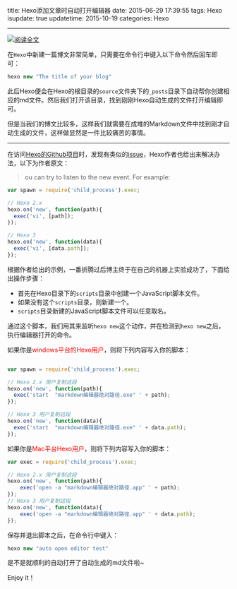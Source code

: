 title: Hexo添加文章时自动打开编辑器
date: 2015-06-29 17:39:55
tags: Hexo
isupdate: true
updatetime: 2015-10-19
categories: Hexo

---

[![](http://7xkj6q.com1.z0.glb.clouddn.com/blog/image/jpg/hexo_logo.jpg "阅读全文")](https://notes.wanghao.work/2015-06-29-Hexo%E6%B7%BB%E5%8A%A0%E6%96%87%E7%AB%A0%E6%97%B6%E8%87%AA%E5%8A%A8%E6%89%93%E5%BC%80%E7%BC%96%E8%BE%91%E5%99%A8.html)

<!--more-->

在`Hexo`中新建一篇博文非常简单，只需要在命令行中键入以下命令然后回车即可：

```javascript
hexo new "The title of your blog"
```
此后Hexo便会在Hexo的根目录的`source`文件夹下的`_posts`目录下自动帮你创建相应的md文件。然后我们打开该目录，找到刚刚Hexo自动生成的文件打开编辑即可。

但是当我们的博文比较多，这样我们就需要在成堆的Markdown文件中找到刚才自动生成的文件，这样做显然是一件比较痛苦的事情。

------

在访问[Hexo的Github项目](https://github.com/hexojs/hexo)时，发现有类似的[issue](https://github.com/hexojs/hexo/issues/1007)，Hexo作者也给出来解决办法，以下为作者原文：

>ou can try to listen to the new event. For example:

```javascript
var spawn = require('child_process').exec;

// Hexo 2.x
hexo.on('new', function(path){
  exec('vi', [path]);
});

// Hexo 3
hexo.on('new', function(data){
  exec('vi', [data.path]);
});
```

根据作者给出的示例，一番折腾过后博主终于在自己的机器上实验成功了，下面给出操作步骤：

 - 首先在Hexo目录下的`scripts`目录中创建一个JavaScript脚本文件。
 - 如果没有这个`scripts`目录，则新建一个。
 - `scripts`目录新建的JavaScript脚本文件可以任意取名。

通过这个脚本，我们用其来监听`hexo new`这个动作，并在检测到`hexo new`之后，执行编辑器打开的命令。

如果你是<font color=red>windows平台的Hexo用户</font>，则将下列内容写入你的脚本：

```javascript

var spawn = require('child_process').exec;

// Hexo 2.x 用户复制这段
hexo.on('new', function(path){
  exec('start  "markdown编辑器绝对路径.exe" ' + path);
});

// Hexo 3 用户复制这段
hexo.on('new', function(data){
  exec('start  "markdown编辑器绝对路径.exe" ' + data.path);
});

```

如果你是<font color=red>Mac平台Hexo用户</font>，则将下列内容写入你的脚本：

```javascript
var exec = require('child_process').exec;

// Hexo 2.x 用户复制这段
hexo.on('new', function(path){
    exec('open -a "markdown编辑器绝对路径.app" ' + path);
});
// Hexo 3 用户复制这段
hexo.on('new', function(data){
    exec('open -a "markdown编辑器绝对路径.app" ' + data.path);
});
```

保存并退出脚本之后，在命令行中键入：

```javascript
hexo new "auto open editor test"
```
是不是就顺利的自动打开了自动生成的md文件啦~

Enjoy it！